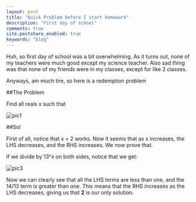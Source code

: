 ```yaml
---
layout: post
title: "Quick Problem before I start homework"
description: "First day of school"
comments: true
site.postshare_enabled: true
keywords: "blog"
---
```


Huh, so first day of school was a bit overwhelming. As it turns out, none of my teachers were much good except my science teacher. Also sad thing was that none of my friends were in my classes, except for like 2 classes.

Anyways, am much tire, so here is a redemption problem


##The Problem

Find all reals x such that

![pic1](https://media.discordapp.net/attachments/696878929373298751/748302060960612423/481250375786037258.png)

##Sol

First of all, notice that x = 2 works. Now it seems that as x increases, the LHS decreases, and the RHS increases. We now prove that.

If we divide by 13^x on both sides, notice that we get:

![pic3](https://media.discordapp.net/attachments/696878929373298751/748302596246077541/481250375786037258.png?width=1920&height=331)

Now we can clearly see that all the LHS terms are less than one, and the 14/13 term is greater than one. This means that the RHS increases as the LHS decreases, giving us that **2** is our only solution.

